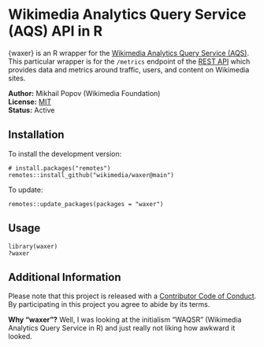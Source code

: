 Wikimedia Analytics Query Service (AQS) API in R
================

{waxer} is an R wrapper for the [Wikimedia Analytics Query Service
(AQS)](https://wikitech.wikimedia.org/wiki/Analytics/Systems/AQS). This
particular wrapper is for the `/metrics` endpoint of the [REST
API](https://wikimedia.org/api/rest_v1/) which provides data and metrics
around traffic, users, and content on Wikimedia sites.

**Author:** Mikhail Popov (Wikimedia Foundation)<br/> **License:**
[MIT](http://opensource.org/licenses/MIT)<br/> **Status:** Active

## Installation

To install the development version:

    # install.packages("remotes")
    remotes::install_github("wikimedia/waxer@main")

To update:

    remotes::update_packages(packages = "waxer")

## Usage

    library(waxer)
    ?waxer

## Additional Information

Please note that this project is released with a [Contributor Code of
Conduct](CONDUCT.md). By participating in this project you agree to
abide by its terms.

**Why “waxer”?** Well, I was looking at the initialism “WAQSR”
(Wikimedia Analytics Query Service in R) and just really not liking how
awkward it looked.
